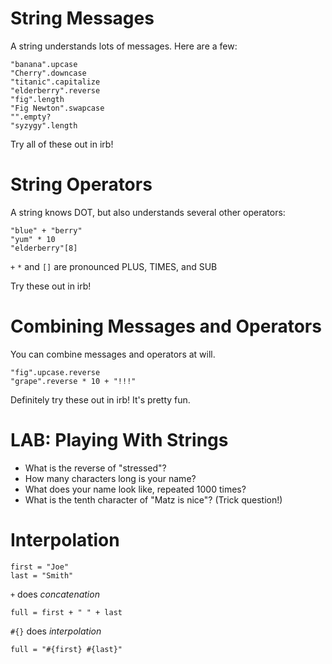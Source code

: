 # String Messages

A string understands lots of messages. Here are a few:

    "banana".upcase
    "Cherry".downcase
    "titanic".capitalize
    "elderberry".reverse
    "fig".length
    "Fig Newton".swapcase
    "".empty?
    "syzygy".length

Try all of these out in irb!

# String Operators

A string knows DOT, but also understands several other operators:

    "blue" + "berry"
    "yum" * 10
    "elderberry"[8]

`+` `*` and `[]` are pronounced PLUS, TIMES, and SUB

Try these out in irb!

# Combining Messages and Operators

You can combine messages and operators at will.

    "fig".upcase.reverse
    "grape".reverse * 10 + "!!!"

Definitely try these out in irb! It's pretty fun.

# LAB: Playing With Strings

* What is the reverse of "stressed"?
* How many characters long is your name?
* What does your name look like, repeated 1000 times?
* What is the tenth character of "Matz is nice"? (Trick question!)

# Interpolation

    first = "Joe"
    last = "Smith"
    
`+` does *concatenation*
    
    full = first + " " + last

`#{}` does *interpolation*

    full = "#{first} #{last}"

